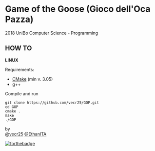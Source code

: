 # Game of the Goose (Gioco dell'Oca Pazza)
2018 UniBo Computer Science - Programming 
## HOW TO
**LINUX**

Requirements:

 - [CMake](https://cmake.org/download/) (min v. 3.05)
 - g++

Compile and run

    git clone https://github.com/vecr25/GOP.git
    cd GOP
    cmake .
    make
    ./GOP


by  
[@vecr25](https://github.com/vecr25)
[@EthanITA](https://github.com/EthanITA)

[![forthebadge](https://forthebadge.com/images/badges/gluten-free.svg)](https://forthebadge.com)
